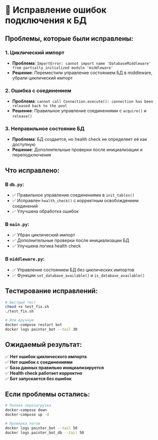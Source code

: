 # 🔧 Исправление ошибок подключения к БД

## Проблемы, которые были исправлены:

### 1. **Циклический импорт**
- **Проблема**: `ImportError: cannot import name 'DatabaseMiddleware' from partially initialized module 'middleware'`
- **Решение**: Переместили управление состоянием БД в middleware, убрали циклический импорт

### 2. **Ошибка с соединением**
- **Проблема**: `cannot call Connection.execute(): connection has been released back to the pool`
- **Решение**: Правильное управление соединениями с `acquire()` и `release()`

### 3. **Неправильное состояние БД**
- **Проблема**: БД создается, но health check не определяет её как доступную
- **Решение**: Дополнительные проверки после инициализации и переподключения

## Что исправлено:

### В `db.py`:
- ✅ Правильное управление соединениями в `init_tables()`
- ✅ Исправлен `health_check()` с корректным освобождением соединений
- ✅ Улучшена обработка ошибок

### В `main.py`:
- ✅ Убран циклический импорт
- ✅ Дополнительные проверки после инициализации БД
- ✅ Улучшена логика health check

### В `middleware.py`:
- ✅ Управление состоянием БД без циклических импортов
- ✅ Функции `set_database_available()` и `is_database_available()`

## Тестирование исправлений:

```bash
# Быстрый тест
chmod +x test_fix.sh
./test_fix.sh

# Или вручную
docker-compose restart bot
docker logs painter_bot --tail 30
```

## Ожидаемый результат:

✅ **Нет ошибок циклического импорта**  
✅ **Нет ошибок с соединениями**  
✅ **База данных правильно инициализируется**  
✅ **Health check работает корректно**  
✅ **Бот запускается без ошибок**  

## Если проблемы остались:

```bash
# Полная перезагрузка
docker-compose down
docker-compose up -d

# Проверка логов
docker logs painter_bot --tail 50
docker logs painter_bot_db --tail 50
```
